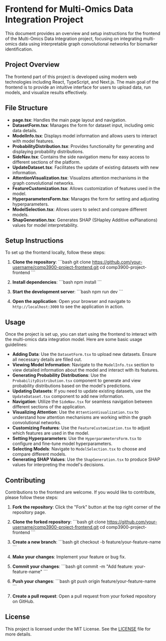 
# Frontend for Multi-Omics Data Integration Project

This document provides an overview and setup instructions for the frontend of the Multi-Omics Data Integration project, focusing on integrating multi-omics data using interpretable graph convolutional networks for biomarker identification.

## Project Overview

The frontend part of this project is developed using modern web technologies including React, TypeScript, and Next.js. The main goal of the frontend is to provide an intuitive interface for users to upload data, run models, and visualize results effectively.

## File Structure

- **page.tsx**: Handles the main page layout and navigation.
- **DatasetForm.tsx**: Manages the form for dataset input, including omic data details.
- **ModelInfo.tsx**: Displays model information and allows users to interact with model features.
- **ProbabilityDistribution.tsx**: Provides functionality for generating and displaying probability distributions.
- **SideNav.tsx**: Contains the side navigation menu for easy access to different sections of the platform.
- **UpdateDataset.tsx**: Facilitates the update of existing datasets with new information.
- **AttentionVisualization.tsx**: Visualizes attention mechanisms in the graph convolutional networks.
- **FeatureCustomization.tsx**: Allows customization of features used in the model.
- **HyperparametersForm.tsx**: Manages the form for setting and adjusting hyperparameters.
- **ModelSelection.tsx**: Allows users to select and compare different models.
- **ShapGeneration.tsx**: Generates SHAP (SHapley Additive exPlanations) values for model interpretability.

## Setup Instructions

To set up the frontend locally, follow these steps:

1. **Clone the repository**:
   \`\`\`bash
   git clone https://github.com/your-username/comp3900-project-frontend.git
   cd comp3900-project-frontend
   \`\`\`

2. **Install dependencies**:
   \`\`\`bash
   npm install
   \`\`\`

3. **Start the development server**:
   \`\`\`bash
   npm run dev
   \`\`\`

4. **Open the application**:
   Open your browser and navigate to `http://localhost:3000` to see the application in action.

## Usage

Once the project is set up, you can start using the frontend to interact with the multi-omics data integration model. Here are some basic usage guidelines:

- **Adding Data**: Use the `DatasetForm.tsx` to upload new datasets. Ensure all necessary details are filled out.
- **Viewing Model Information**: Navigate to the `ModelInfo.tsx` section to view detailed information about the model and interact with its features.
- **Generating Probability Distributions**: Use the `ProbabilityDistribution.tsx` component to generate and view probability distributions based on the model's predictions.
- **Updating Datasets**: If you need to update existing datasets, use the `UpdateDataset.tsx` component to add new information.
- **Navigation**: Utilize the `SideNav.tsx` for seamless navigation between different sections of the application.
- **Visualizing Attention**: Use the `AttentionVisualization.tsx` to understand how attention mechanisms are working within the graph convolutional networks.
- **Customizing Features**: Use the `FeatureCustomization.tsx` to adjust which features are used in the model.
- **Setting Hyperparameters**: Use the `HyperparametersForm.tsx` to configure and fine-tune model hyperparameters.
- **Selecting Models**: Navigate to `ModelSelection.tsx` to choose and compare different models.
- **Generating SHAP Values**: Use the `ShapGeneration.tsx` to produce SHAP values for interpreting the model's decisions.

## Contributing

Contributions to the frontend are welcome. If you would like to contribute, please follow these steps:

1. **Fork the repository**:
   Click the "Fork" button at the top right corner of the repository page.

2. **Clone the forked repository**:
   \`\`\`bash
   git clone https://github.com/your-username/comp3900-project-frontend.git
   cd comp3900-project-frontend
   \`\`\`

3. **Create a new branch**:
   \`\`\`bash
   git checkout -b feature/your-feature-name
   \`\`\`

4. **Make your changes**:
   Implement your feature or bug fix.

5. **Commit your changes**:
   \`\`\`bash
   git commit -m "Add feature: your-feature-name"
   \`\`\`

6. **Push your changes**:
   \`\`\`bash
   git push origin feature/your-feature-name
   \`\`\`

7. **Create a pull request**:
   Open a pull request from your forked repository on GitHub.

## License

This project is licensed under the MIT License. See the [LICENSE](LICENSE) file for more details.
